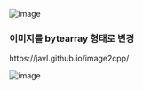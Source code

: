 ![image](https://user-images.githubusercontent.com/40697700/121371300-699baa80-c978-11eb-8b75-cf049f89eac7.png)

<h3>이미지를 bytearray 형태로 변경</h3>
https://javl.github.io/image2cpp/

![image](https://user-images.githubusercontent.com/40697700/121371453-8637e280-c978-11eb-8a9c-6d5d2162c97b.png)
